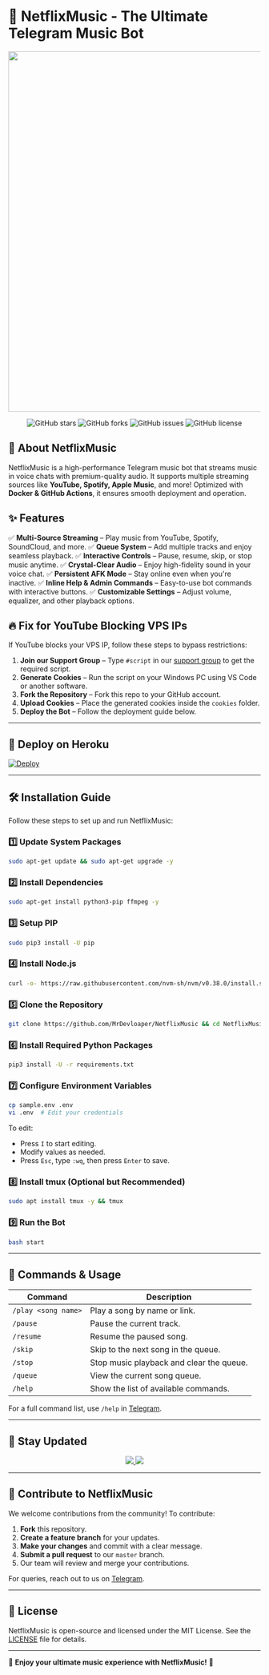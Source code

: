 # 🎵 NetflixMusic - The Ultimate Telegram Music Bot

<p align="center">
  <img src="https://envs.sh/hke.jpg" alt="NetflixMusic Logo" width="1280" height="720">
</p>

<p align="center">
  <img src="https://img.shields.io/github/stars/MrDevloaper/NetflixMusic?style=for-the-badge&color=blue" alt="GitHub stars">
  <img src="https://img.shields.io/github/forks/MrDevloaper/NetflixMusic?style=for-the-badge&color=blue" alt="GitHub forks">
  <img src="https://img.shields.io/github/issues/MrDevloaper/NetflixMusic?style=for-the-badge&color=red" alt="GitHub issues">
  <img src="https://img.shields.io/github/license/MrDevloaper/NetflixMusic?style=for-the-badge&color=green" alt="GitHub license">

</p>

## 🚀 About NetflixMusic
NetflixMusic is a high-performance Telegram music bot that streams music in voice chats with premium-quality audio. It supports multiple streaming sources like **YouTube, Spotify, Apple Music**, and more! Optimized with **Docker & GitHub Actions**, it ensures smooth deployment and operation.

## ✨ Features
✅ **Multi-Source Streaming** – Play music from YouTube, Spotify, SoundCloud, and more.
✅ **Queue System** – Add multiple tracks and enjoy seamless playback.
✅ **Interactive Controls** – Pause, resume, skip, or stop music anytime.
✅ **Crystal-Clear Audio** – Enjoy high-fidelity sound in your voice chat.
✅ **Persistent AFK Mode** – Stay online even when you're inactive.
✅ **Inline Help & Admin Commands** – Easy-to-use bot commands with interactive buttons.
✅ **Customizable Settings** – Adjust volume, equalizer, and other playback options.

## 🔥 Fix for YouTube Blocking VPS IPs
If YouTube blocks your VPS IP, follow these steps to bypass restrictions:
1. **Join our Support Group** – Type `#script` in our [support group](https://t.me/Beats_Support) to get the required script.
2. **Generate Cookies** – Run the script on your Windows PC using VS Code or another software.
3. **Fork the Repository** – Fork this repo to your GitHub account.
4. **Upload Cookies** – Place the generated cookies inside the `cookies` folder.
5. **Deploy the Bot** – Follow the deployment guide below.

---

## 🚀 Deploy on Heroku
[![Deploy](https://www.herokucdn.com/deploy/button.svg)](https://dashboard.heroku.com/new?template=https://github.com/MrDevloaper/NetflixMusic)

---

## 🛠 Installation Guide
Follow these steps to set up and run NetflixMusic:

### 1️⃣ Update System Packages
```bash
sudo apt-get update && sudo apt-get upgrade -y
```

### 2️⃣ Install Dependencies
```bash
sudo apt-get install python3-pip ffmpeg -y
```

### 3️⃣ Setup PIP
```bash
sudo pip3 install -U pip
```

### 4️⃣ Install Node.js
```bash
curl -o- https://raw.githubusercontent.com/nvm-sh/nvm/v0.38.0/install.sh | bash && source ~/.bashrc && nvm install v18
```

### 5️⃣ Clone the Repository
```bash
git clone https://github.com/MrDevloaper/NetflixMusic && cd NetflixMusic
```

### 6️⃣ Install Required Python Packages
```bash
pip3 install -U -r requirements.txt
```

### 7️⃣ Configure Environment Variables
```bash
cp sample.env .env
vi .env  # Edit your credentials
```
To edit:
- Press `I` to start editing.
- Modify values as needed.
- Press `Esc`, type `:wq`, then press `Enter` to save.

### 8️⃣ Install tmux (Optional but Recommended)
```bash
sudo apt install tmux -y && tmux
```

### 9️⃣ Run the Bot
```bash
bash start
```

---

## 📜 Commands & Usage
| Command              | Description                                      |
|----------------------|--------------------------------------------------|
| `/play <song name>`  | Play a song by name or link.                    |
| `/pause`             | Pause the current track.                         |
| `/resume`           | Resume the paused song.                          |
| `/skip`             | Skip to the next song in the queue.              |
| `/stop`             | Stop music playback and clear the queue.         |
| `/queue`            | View the current song queue.                     |
| `/help`             | Show the list of available commands.              |

For a full command list, use `/help` in [Telegram](https://t.me/Netflix_Musicbot).

---

## 🔄 Stay Updated
<p align="center">
  <a href="https://t.me/Netflix_Music_Support">
    <img src="https://img.shields.io/badge/Join-Support%20Group-blue?style=for-the-badge&logo=telegram">
  </a>
  <a href="https://telegram.me/Beats_Support">
    <img src="https://img.shields.io/badge/Join-Update%20Channel-blue?style=for-the-badge&logo=telegram">
  </a>
</p>

---

## 🤝 Contribute to NetflixMusic
We welcome contributions from the community! To contribute:
1. **Fork** this repository.
2. **Create a feature branch** for your updates.
3. **Make your changes** and commit with a clear message.
4. **Submit a pull request** to our `master` branch.
5. Our team will review and merge your contributions.

For queries, reach out to us on [Telegram](https://t.me/Netflix_Music_Support).

---

## 📜 License
NetflixMusic is open-source and licensed under the MIT License. See the [LICENSE](LICENSE) file for details.

---

💙 **Enjoy your ultimate music experience with NetflixMusic!** 🚀
